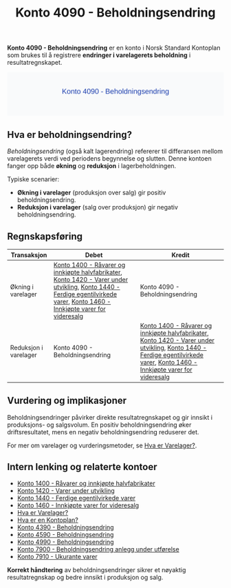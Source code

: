 ﻿---
title: "Konto 4090 - Beholdningsendring"
meta_title: "4090-beholdningsendring"
meta_description: '**Konto 4090 - Beholdningsendring** er en konto i Norsk Standard Kontoplan som brukes til å registrere **endringer i varelagerets beholdning** i resultatregnsk...'
slug: 4090-beholdningsendring
type: blog
layout: pages/single
---

**Konto 4090 - Beholdningsendring** er en konto i Norsk Standard Kontoplan som brukes til å registrere **endringer i varelagerets beholdning** i resultatregnskapet.

![Illustrasjon av konto 4090 Beholdningsendring](4090-beholdningsendring-image.svg)

## Hva er beholdningsendring?

*Beholdningsendring* (også kalt lagerendring) refererer til differansen mellom varelagerets verdi ved periodens begynnelse og slutten. Denne kontoen fanger opp både **økning** og **reduksjon** i lagerbeholdningen.

Typiske scenarier:

* **Økning i varelager** (produksjon over salg) gir positiv beholdningsendring.
* **Reduksjon i varelager** (salg over produksjon) gir negativ beholdningsendring.

## Regnskapsføring

| Transaksjon         | Debet                                                                                       | Kredit                                |
|---------------------|---------------------------------------------------------------------------------------------|---------------------------------------|
| Økning i varelager  | [Konto 1400 - Råvarer og innkjøpte halvfabrikater](/blogs/kontoplan/1400-raavarer-og-innkjopte-halvfabrikater "Konto 1400 - Råvarer og innkjøpte halvfabrikater"), [Konto 1420 - Varer under utvikling](/blogs/kontoplan/1420-varer-under-utvikling "Konto 1420 - Varer under utvikling"), [Konto 1440 - Ferdige egentilvirkede varer](/blogs/kontoplan/1440-ferdige-egentilvirkede-varer "Konto 1440 - Ferdige egentilvirkede varer"), [Konto 1460 - Innkjøpte varer for videresalg](/blogs/kontoplan/1460-innkjopte-varer-for-videresalg "Konto 1460 - Innkjøpte varer for videresalg") | Konto 4090 - Beholdningsendring         |
| Reduksjon i varelager | Konto 4090 - Beholdningsendring                                                          | [Konto 1400 - Råvarer og innkjøpte halvfabrikater](/blogs/kontoplan/1400-raavarer-og-innkjopte-halvfabrikater "Konto 1400 - Råvarer og innkjøpte halvfabrikater"), [Konto 1420 - Varer under utvikling](/blogs/kontoplan/1420-varer-under-utvikling "Konto 1420 - Varer under utvikling"), [Konto 1440 - Ferdige egentilvirkede varer](/blogs/kontoplan/1440-ferdige-egentilvirkede-varer "Konto 1440 - Ferdige egentilvirkede varer"), [Konto 1460 - Innkjøpte varer for videresalg](/blogs/kontoplan/1460-innkjopte-varer-for-videresalg "Konto 1460 - Innkjøpte varer for videresalg") |

## Vurdering og implikasjoner

Beholdningsendringer påvirker direkte resultatregnskapet og gir innsikt i produksjons- og salgsvolum. En positiv beholdningsendring øker driftsresultatet, mens en negativ beholdningsendring reduserer det.

For mer om varelager og vurderingsmetoder, se [Hva er Varelager?](/blogs/regnskap/hva-er-varelager "Hva er Varelager? Komplett Guide til Lagerføring og Verdivurdering").

## Intern lenking og relaterte kontoer

* [Konto 1400 - Råvarer og innkjøpte halvfabrikater](/blogs/kontoplan/1400-raavarer-og-innkjopte-halvfabrikater "Konto 1400 - Råvarer og innkjøpte halvfabrikater")
* [Konto 1420 - Varer under utvikling](/blogs/kontoplan/1420-varer-under-utvikling "Konto 1420 - Varer under utvikling")
* [Konto 1440 - Ferdige egentilvirkede varer](/blogs/kontoplan/1440-ferdige-egentilvirkede-varer "Konto 1440 - Ferdige egentilvirkede varer")
* [Konto 1460 - Innkjøpte varer for videresalg](/blogs/kontoplan/1460-innkjopte-varer-for-videresalg "Konto 1460 - Innkjøpte varer for videresalg")
* [Hva er Varelager?](/blogs/regnskap/hva-er-varelager "Hva er Varelager? Komplett Guide til Lagerføring og Verdivurdering")
* [Hva er en Kontoplan?](/blogs/regnskap/hva-er-kontoplan "Hva er en Kontoplan? Komplett Guide til Kontoplaner i Norsk Regnskap")
* [Konto 4390 - Beholdningsendring](/blogs/kontoplan/4390-beholdningsendring "Konto 4390 - Beholdningsendring")
* [Konto 4590 - Beholdningsendring](/blogs/kontoplan/4590-beholdningsendring "Konto 4590 - Beholdningsendring")
* [Konto 4990 - Beholdningsendring](/blogs/kontoplan/4990-beholdningsendring "Konto 4990 - Beholdningsendring")
* [Konto 7900 - Beholdningsendring anlegg under utførelse](/blogs/kontoplan/7900-beholdningsendring-anlegg-under-utforelse "Konto 7900 - Beholdningsendring anlegg under utførelse")
* [Konto 7910 - Ukurante varer](/blogs/kontoplan/7910-ukurante-varer "Konto 7910 - Ukurante varer")

**Korrekt håndtering** av beholdningsendringer sikrer et nøyaktig resultatregnskap og bedre innsikt i produksjon og salg.






